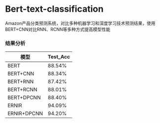 # Bert-text-classification
Amazon产品分类预测系统，对⽐多种机器学习和深度学习技术预测结果，使用BERT+CNN对比RNN、RCNN等多种方式提高模型性能 

### 结果分析

| 模型        | Test_Acc |
| ----------- | -------- |
| BERT        | 88.54%   |
| BERT+CNN    | 88.34%   |
| BERT+RNN    | 87.42%   |
| BERT+RCNN   | 88.01%   |
| BERT+DPCNN  | 88.40%   |
| ERNIR       | 94.09%   |
| ERNIR+DPCNN | 94.20%   |

